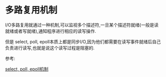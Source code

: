 # 多路复用机制

I/O多路复用就通过一种机制,可以监视多个描述符,一旦某个描述符就绪(一般是读就绪或者写就绪),通知程序进行相应的读写操作.

但是 select, poll, epoll本质上都是同步I/O,因为他们都需要在读写事件就绪后自己负责进行读写,也就是说这个读写过程是阻塞的.

参考:

[select, poll, epoll机制](http://www.cnblogs.com/Anker/p/3265058.html)